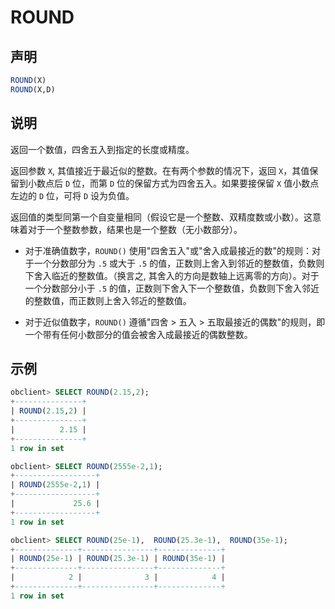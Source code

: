 # ROUND

## 声明

```sql
ROUND(X)
ROUND(X,D)
```

## 说明

返回一个数值，四舍五入到指定的长度或精度。

返回参数 `X`, 其值接近于最近似的整数。在有两个参数的情况下，返回 `X`，其值保留到小数点后 `D` 位，而第 `D` 位的保留方式为四舍五入。如果要接保留 `X` 值小数点左边的 `D` 位，可将 `D` 设为负值。

返回值的类型同第一个自变量相同（假设它是一个整数、双精度数或小数）。这意味着对于一个整数参数，结果也是一个整数（无小数部分）。

* 对于准确值数字，`ROUND()` 使用"四舍五入"或"舍入成最接近的数"的规则：对于一个分数部分为 `.5` 或大于 `.5` 的值，正数则上舍入到邻近的整数值，负数则下舍入临近的整数值。（换言之, 其舍入的方向是数轴上远离零的方向）。对于一个分数部分小于 `.5` 的值，正数则下舍入下一个整数值，负数则下舍入邻近的整数值，而正数则上舍入邻近的整数值。

* 对于近似值数字，`ROUND()` 遵循"四舍 \> 五入 \> 五取最接近的偶数"的规则，即一个带有任何小数部分的值会被舍入成最接近的偶数整数。

## 示例

```sql
obclient> SELECT ROUND(2.15,2);
+---------------+
| ROUND(2.15,2) |
+---------------+
|          2.15 |
+---------------+
1 row in set 

obclient> SELECT ROUND(2555e-2,1);
+------------------+
| ROUND(2555e-2,1) |
+------------------+
|             25.6 |
+------------------+
1 row in set 

obclient> SELECT ROUND(25e-1),  ROUND(25.3e-1),  ROUND(35e-1);
+--------------+----------------+--------------+
| ROUND(25e-1) | ROUND(25.3e-1) | ROUND(35e-1) |
+--------------+----------------+--------------+
|            2 |              3 |            4 |
+--------------+----------------+--------------+
1 row in set 
```
